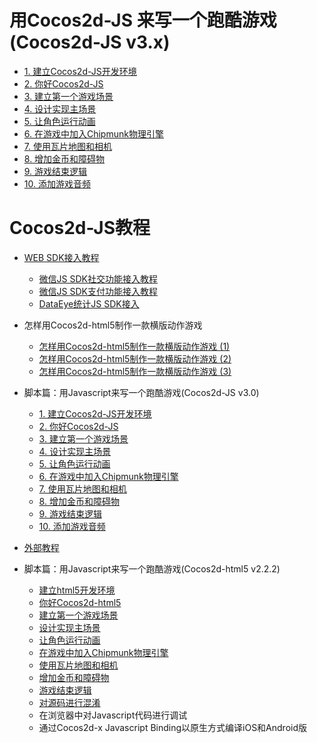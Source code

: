 # 用Cocos2d-JS 来写一个跑酷游戏(Cocos2d-JS v3.x)

- [1. 建立Cocos2d-JS开发环境](http://www.cocos2d-x.org/docs/tutorial/framework/html5/parkour-game-with-javascript-v3.0/chapter1/zh)
- [2. 你好Cocos2d-JS](http://www.cocos2d-x.org/docs/tutorial/framework/html5/parkour-game-with-javascript-v3.0/chapter2/zh)
- [3. 建立第一个游戏场景](http://www.cocos2d-x.org/docs/tutorial/framework/html5/parkour-game-with-javascript-v3.0/chapter3/zh)
- [4. 设计实现主场景](http://www.cocos2d-x.org/docs/tutorial/framework/html5/parkour-game-with-javascript-v3.0/chapter4/zh)
- [5. 让角色运行动画](http://www.cocos2d-x.org/docs/tutorial/framework/html5/parkour-game-with-javascript-v3.0/chapter5/zh)
- [6. 在游戏中加入Chipmunk物理引擎](http://www.cocos2d-x.org/docs/tutorial/framework/html5/parkour-game-with-javascript-v3.0/chapter6/zh)
- [7. 使用瓦片地图和相机](http://www.cocos2d-x.org/docs/tutorial/framework/html5/parkour-game-with-javascript-v3.0/chapter7/zh)
- [8. 增加金币和障碍物](http://www.cocos2d-x.org/docs/tutorial/framework/html5/parkour-game-with-javascript-v3.0/chapter8/zh)
- [9. 游戏结束逻辑](http://www.cocos2d-x.org/docs/tutorial/framework/html5/parkour-game-with-javascript-v3.0/chapter9/zh)
- [10. 添加游戏音频](http://www.cocos2d-x.org/docs/tutorial/framework/html5/parkour-game-with-javascript-v3.0/chapter10/zh)

# Cocos2d-JS教程

- [WEB SDK接入教程](http://www.cocos2d-x.org/docs/tutorial/framework/html5/web-plugin/zh)
    - [微信JS SDK社交功能接入教程](http://www.cocoachina.com/bbs/read.php?tid-281137.html)
    - [微信JS SDK支付功能接入教程](http://www.cocoachina.com/bbs/read.php?tid-288949.html)
    - [DataEye统计JS SDK接入](http://www.cocoachina.com/bbs/read.php?tid-288990.html)

- 怎样用Cocos2d-html5制作一款横版动作游戏
	- [怎样用Cocos2d-html5制作一款横版动作游戏 (1)](http://www.cocos2d-x.org/docs/tutorial/framework/html5/how-to-to-make-a-acting-game-by-cocos-html5/part1/zh)
	- [怎样用Cocos2d-html5制作一款横版动作游戏 (2)](http://www.cocos2d-x.org/docs/tutorial/framework/html5/how-to-to-make-a-acting-game-by-cocos-html5/part2/zh)
	- [怎样用Cocos2d-html5制作一款横版动作游戏 (3)](http://www.cocos2d-x.org/docs/tutorial/framework/html5/how-to-to-make-a-acting-game-by-cocos-html5/part3/zh)

- 脚本篇：用Javascript来写一个跑酷游戏(Cocos2d-JS v3.0)
	- [1. 建立Cocos2d-JS开发环境](http://www.cocos2d-x.org/docs/tutorial/framework/html5/parkour-game-with-javascript-v3.0/chapter1/zh)
    - [2. 你好Cocos2d-JS](http://www.cocos2d-x.org/docs/tutorial/framework/html5/parkour-game-with-javascript-v3.0/chapter2/zh)
    - [3. 建立第一个游戏场景](http://www.cocos2d-x.org/docs/tutorial/framework/html5/parkour-game-with-javascript-v3.0/chapter3/zh)
    - [4. 设计实现主场景](http://www.cocos2d-x.org/docs/tutorial/framework/html5/parkour-game-with-javascript-v3.0/chapter4/zh)
    - [5. 让角色运行动画](http://www.cocos2d-x.org/docs/tutorial/framework/html5/parkour-game-with-javascript-v3.0/chapter5/zh)
    - [6. 在游戏中加入Chipmunk物理引擎](http://www.cocos2d-x.org/docs/tutorial/framework/html5/parkour-game-with-javascript-v3.0/chapter6/zh)
    - [7. 使用瓦片地图和相机](http://www.cocos2d-x.org/docs/tutorial/framework/html5/parkour-game-with-javascript-v3.0/chapter7/zh)
    - [8. 增加金币和障碍物](http://www.cocos2d-x.org/docs/tutorial/framework/html5/parkour-game-with-javascript-v3.0/chapter8/zh)
    - [9. 游戏结束逻辑](http://www.cocos2d-x.org/docs/tutorial/framework/html5/parkour-game-with-javascript-v3.0/chapter9/zh)
    - [10. 添加游戏音频](http://www.cocos2d-x.org/docs/tutorial/framework/html5/parkour-game-with-javascript-v3.0/chapter10/zh)

- [外部教程](http://cn.cocos2d-x.org/tutorial/index?type=cocos2d-js)

- 脚本篇：用Javascript来写一个跑酷游戏(Cocos2d-html5 v2.2.2)
	- [建立html5开发环境](http://www.cocos2d-x.org/docs/tutorial/framework/html5/parkour-game-with-javascript/chapter1/zh)
	- [你好Cocos2d-html5](http://www.cocos2d-x.org/docs/tutorial/framework/html5/parkour-game-with-javascript/chapter2/zh)
	- [建立第一个游戏场景](http://www.cocos2d-x.org/docs/tutorial/framework/html5/parkour-game-with-javascript/chapter3/zh)
	- [设计实现主场景](http://www.cocos2d-x.org/docs/tutorial/framework/html5/parkour-game-with-javascript/chapter4/zh)
	- [让角色运行动画](http://www.cocos2d-x.org/docs/tutorial/framework/html5/parkour-game-with-javascript/chapter5/zh)
	- [在游戏中加入Chipmunk物理引擎](http://www.cocos2d-x.org/docs/tutorial/framework/html5/parkour-game-with-javascript/chapter6/zh)
	- [使用瓦片地图和相机](http://www.cocos2d-x.org/docs/tutorial/framework/html5/parkour-game-with-javascript/chapter7/zh)
	- [增加金币和障碍物](http://www.cocos2d-x.org/docs/tutorial/framework/html5/parkour-game-with-javascript/chapter8/en)
	- [游戏结束逻辑](http://www.cocos2d-x.org/docs/tutorial/framework/html5/parkour-game-with-javascript/chapter9/en)
	- [对源码进行混淆](http://www.cocos2d-x.org/docs/tutorial/framework/html5/parkour-game-with-javascript/chapter10/en)
	- 在浏览器中对Javascript代码进行调试
	- 通过Cocos2d-x Javascript Binding以原生方式编译iOS和Android版